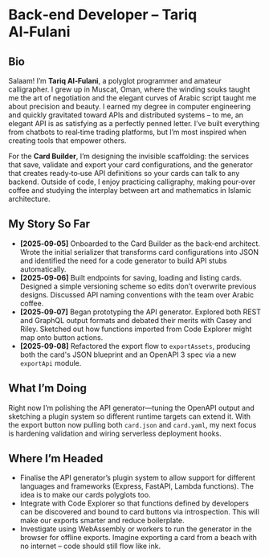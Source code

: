 # Back‑end Developer – Tariq Al‑Fulani

## Bio

Salaam!  I’m **Tariq Al‑Fulani**, a polyglot programmer and amateur calligrapher.  I grew up in Muscat, Oman, where the winding souks taught me the art of negotiation and the elegant curves of Arabic script taught me about precision and beauty.  I earned my degree in computer engineering and quickly gravitated toward APIs and distributed systems – to me, an elegant API is as satisfying as a perfectly penned letter.  I’ve built everything from chatbots to real‑time trading platforms, but I’m most inspired when creating tools that empower others.

For the **Card Builder**, I’m designing the invisible scaffolding: the services that save, validate and export your card configurations, and the generator that creates ready‑to‑use API definitions so your cards can talk to any backend.  Outside of code, I enjoy practicing calligraphy, making pour‑over coffee and studying the interplay between art and mathematics in Islamic architecture.

## My Story So Far

- **[2025‑09‑05]** Onboarded to the Card Builder as the back‑end architect.  Wrote the initial serializer that transforms card configurations into JSON and identified the need for a code generator to build API stubs automatically.
- **[2025‑09‑06]** Built endpoints for saving, loading and listing cards.  Designed a simple versioning scheme so edits don’t overwrite previous designs.  Discussed API naming conventions with the team over Arabic coffee.
- **[2025‑09‑07]** Began prototyping the API generator.  Explored both REST and GraphQL output formats and debated their merits with Casey and Riley.  Sketched out how functions imported from Code Explorer might map onto button actions.
- **[2025‑09‑08]** Refactored the export flow to `exportAssets`, producing both the card's JSON blueprint and an OpenAPI 3 spec via a new `exportApi` module.

## What I’m Doing
Right now I’m polishing the API generator—tuning the OpenAPI output and sketching a plugin system so different runtime targets can extend it.  With the export button now pulling both `card.json` and `card.yaml`, my next focus is hardening validation and wiring serverless deployment hooks.

## Where I’m Headed

- Finalise the API generator’s plugin system to allow support for different languages and frameworks (Express, FastAPI, Lambda functions).  The idea is to make our cards polyglots too.
- Integrate with Code Explorer so that functions defined by developers can be discovered and bound to card buttons via introspection.  This will make our exports smarter and reduce boilerplate.
- Investigate using WebAssembly or workers to run the generator in the browser for offline exports.  Imagine exporting a card from a beach with no internet – code should still flow like ink.

